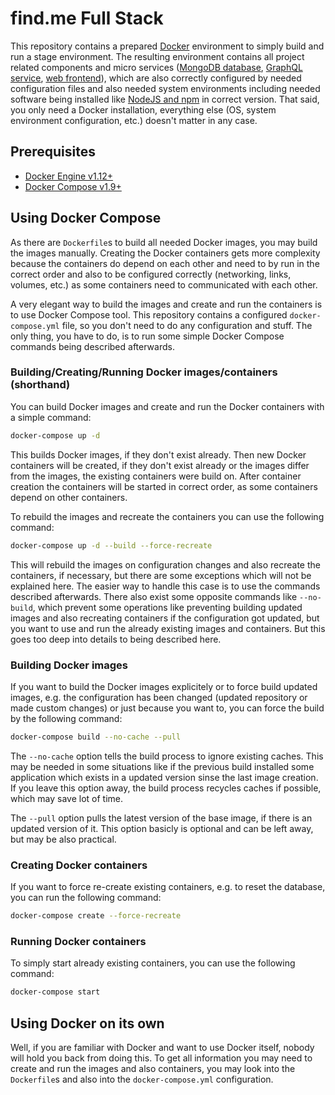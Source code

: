 # find.me Full Stack

This repository contains a prepared
[Docker](https://docker.com)
environment to simply build and run a stage environment.
The resulting environment contains all project related components and micro
services
([MongoDB database](https://github.com/kswe-2016-17/graphql-findme-mongodb),
[GraphQL service](https://github.com/kswe-2016-17/graphql-findme-graphql-service),
[web frontend](https://github.com/kswe-2016-17/graphql-findme-webapp)),
which are also correctly configured by needed configuration files and also
needed system environments including needed software being installed like
[NodeJS and npm](https://nodejs.org)
in correct version.
That said,
you only need a Docker installation,
everything else
(OS, system environment configuration, etc.)
doesn't matter in any case.

## Prerequisites

- [Docker Engine v1.12+](https://docs.docker.com/engine/installation/)
- [Docker Compose v1.9+](https://docs.docker.com/compose/install/)

## Using Docker Compose

As there are `Dockerfile`s to build all needed Docker images,
you may build the images manually.
Creating the Docker containers gets more complexity because the containers do
depend on each other and need to by run in the correct order and also to be
configured correctly
(networking, links, volumes, etc.)
as some containers need to communicated with each other.

A very elegant way to build the images and create and run the containers is
to use Docker Compose tool.
This repository contains a configured `docker-compose.yml` file,
so you don't need to do any configuration and stuff.
The only thing,
you have to do,
is to run some simple Docker Compose commands being described afterwards.

### Building/Creating/Running Docker images/containers (shorthand)

You can build Docker images and create and run the Docker containers with a
simple command:

```bash
docker-compose up -d
```

This builds Docker images,
if they don't exist already.
Then new Docker containers will be created,
if they don't exist already or the images differ from the images,
the existing containers were build on.
After container creation the containers will be started in correct order,
as some containers depend on other containers.

To rebuild the images and recreate the containers you can use the following
command:

```bash
docker-compose up -d --build --force-recreate
```

This will rebuild the images on configuration changes and also recreate the
containers,
if necessary,
but there are some exceptions which will not be explained here.
The easier way to handle this case is to use the commands described afterwards.
There also exist some opposite commands like `--no-build`,
which prevent some operations like preventing building updated images and also
recreating containers if the configuration got updated,
but you want to use and run the already existing images and containers.
But this goes too deep into details to being described here.

### Building Docker images

If you want to build the Docker images explicitely or to force build updated
images,
e.g. the configuration has been changed
(updated repository or made custom changes)
or just because you want to,
you can force the build by the following command:

```bash
docker-compose build --no-cache --pull
```

The `--no-cache` option tells the build process to ignore existing caches.
This may be needed in some situations like if the previous build installed some
application which exists in a updated version sinse the last image creation.
If you leave this option away,
the build process recycles caches if possible,
which may save lot of time.

The `--pull` option pulls the latest version of the base image,
if there is an updated version of it.
This option basicly is optional and can be left away,
but may be also practical.

### Creating Docker containers

If you want to force re-create existing containers,
e.g. to reset the database,
you can run the following command:

```bash
docker-compose create --force-recreate
```

### Running Docker containers

To simply start already existing containers,
you can use the following command:

```bash
docker-compose start
```

## Using Docker on its own

Well,
if you are familiar with Docker and want to use Docker itself,
nobody will hold you back from doing this.
To get all information you may need to create and run the images and also
containers,
you may look into the `Dockerfile`s and also into the `docker-compose.yml`
configuration.
